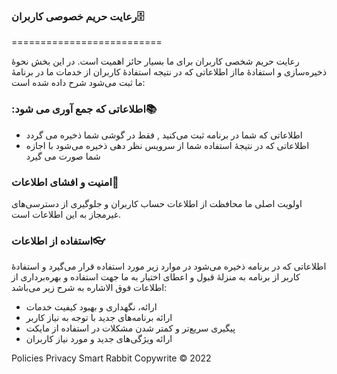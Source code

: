 ﻿

### &#x202b;🗄رعایت حریم خصوصی کاربران
==========================

رعایت حریم شخصی کاربران برای ما بسیار حائز اهمیت است. در این بخش نحوۀ ذخیره‌سازی و 
استفادۀ مااز اطلاعاتی که در نتیجه استفادۀ کاربران از خدمات ما در برنامهٔ ما ثبت می‌شود شرح داده شده است:

### &#x202b;📚اطلاعاتی که جمع آوری می شود:

*   اطلاعاتی که شما در برنامه ثبت می‌کنید , فقط در گوشی شما ذخیره می گردد
*   اطلاعاتی که در نتیجهٔ استفاده شما از سرویس نظر دهی ذخیره می‌شود با اجازه شما صورت می گیرد

### &#x202b;🔐امنیت و افشای اطلاعات

اولویت‌ اصلی ما محافظت از اطلاعات حساب کاربران و جلوگیری از دسترسی‌های غیرمجاز به این اطلاعات است.

### &#x202b;👓استفاده از اطلاعات

اطلاعاتی که در برنامه ذخیره می‌شود در موارد زیر مورد استفاده قرار می‌گیرد و استفادۀ کاربر از برنامه
 به منزلۀ قبول و اعطای اختیار به ما جهت استفاده و بهره‌برداری از اطلاعات فوق الاشاره به شرح زیر می‌باشد:

*   ارائه، نگهداری و بهبود کیفیت خدمات
*   ارائه برنامه‌های جدید با توجه به نیاز کاربر
*   پیگیری سریع‌تر و کمتر شدن مشکلات در استفاده از مایکت
*   ارائه ویژگی‌های جدید و مورد نیاز کاربران

   Policies Privacy
Smart Rabbit Copywrite © 2022